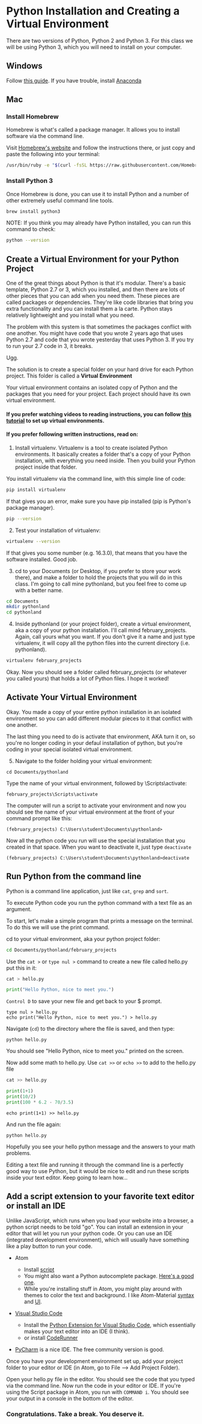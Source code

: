 # Python Installation and Creating a Virtual Environment 

There are two versions of Python, Python 2 and Python 3. For this class we will be using Python 3, which you will need to install on your computer. 

## Windows
Follow [this guide](https://docs.python-guide.org/starting/install3/win/).
If you have trouble, install [Anaconda](https://www.anaconda.com/distribution/#windows)


## Mac
### Install Homebrew
Homebrew is what's called a package manager. It allows you to install software via the command line.

Visit [Homebrew's website](https://brew.sh/) and follow the instructions there, or just copy and paste the following into your terminal:

```bash
/usr/bin/ruby -e "$(curl -fsSL https://raw.githubusercontent.com/Homebrew/install/master/install)"
```

### Install Python 3

Once Homebrew is done, you can use it to install Python and a number of other extremely useful command line tools.

```bash
brew install python3
```

NOTE: If you think you may already have Python installed, you can run this command to check:

```bash
python --version
```

## Create a Virtual Environment for your Python Project

One of the great things about Python is that it's modular. There's a basic template, Python 2.7 or 3, which you installed, and then there are lots of other pieces that you can add when you need them. These pieces are called packages or dependencies. They're like code libraries that bring you extra functionality and you can install them a la carte. Python stays relatively lightweight and you install what you need. 

The problem with this system is that sometimes the packages conflict with one another. You might have code that you wrote 2 years ago that uses Python 2.7 and code that you wrote yesterday that uses Python 3. If you try to run your 2.7 code in 3, it breaks. 

Ugg. 

The solution is to create a special folder on your hard drive for each Python project. This folder is called a **Virtual Environment**

Your virtual environment contains an isolated copy of Python and the packages that you need for your project. Each project should have its own virtual environment. 

#### If you prefer watching videos to reading instructions, you can follow [this tutorial](https://www.youtube.com/watch?v=nnhjvHYRsmM) to set up virtual environments. 

#### If you prefer following written instructions, read on:

1. Install virtualenv. Virtualenv is a tool to create isolated Python environments. It basically creates a folder that's a copy of your Python installation, with everything you need inside. Then you build your Python project inside that folder. 

You install virtualenv via the command line, with this simple line of code: 

```bash
pip install virtualenv
```
If that gives you an error, make sure you have pip installed (pip is Python's package manager). 

```bash
pip --version
```
2. Test your installation of virtualenv:

```bash
virtualenv --version
```
If that gives you some number (e.g. 16.3.0), that means that you have the software installed. Good job. 

3. cd to your Documents (or Desktop, if you prefer to store your work there), and make a folder to hold the projects that you will do in this class. I'm going to call mine pythonland, but you feel free to come up with a better name. 

```bash
cd Documents
mkdir pythonland
cd pythonland
```
4. Inside pythonland (or your project folder), create a virtual environment, aka a copy of your python installation. I'll call mind february_projects. Again, call yours what you want. 
If you don't give it a name and just type virtualenv, it will copy all the python files into the current directory (i.e. pythonland). 

```bash
virtualenv february_projects
```
Okay. Now you should see a folder called february_projects (or whatever you called yours) that holds a lot of Python files. I hope it worked!

## Activate Your Virtual Environment

Okay. You made a copy of your entire python installation in an isolated environment so you can add different modular pieces to it that conflict with one another. 

The last thing you need to do is activate that environment, AKA turn it on, so you're no longer coding in your defaul installation of python, but you're coding in your special isolated virtual environment. 

5. Navigate to the folder holding your virtual environment:
```
cd Documents/pythonland
```
Type the name of your virtual environment, followed by \Scripts\activate: 
```
february_projects\Scripts\activate
```
The computer will run a script to activate your environment and now you should see the name of your virtual environment at the front of your command prompt like this:
```
(february_projects) C:\Users\student\Documents\pythonland>
```
Now all the python code you run will use the special installation that you created in that space. When you want to deactivate it, just type `deactivate`
```
(february_projects) C:\Users\student\Documents\pythonland>deactivate
```

## Run Python from the command line

Python is a command line application, just like `cat`, `grep` and `sort`.

To execute Python code you run the python command with a text file as an argument.

To start, let's make a simple program that prints a message on the terminal. To do this we will use the print command.

cd to your virtual environment, aka your python project folder: 

```bash
cd Documents/pythonland/february_projects
```

Use the `cat >` or `type nul >` command to create a new file called hello.py put this in it:

```python
cat > hello.py

print("Hello Python, nice to meet you.")
```
`Control D` to save your new file and get back to your $ prompt. 

```
type nul > hello.py
echo print("Hello Python, nice to meet you.") > hello.py
```

Navigate (`cd`) to the directory where the file is saved, and then type:

```
python hello.py
```
You should see "Hello Python, nice to meet you." printed on the screen.

Now add some math to hello.py. Use `cat >>` or `echo >>` to add to the hello.py file

```python
cat >> hello.py

print(1+1)
print(10/2)
print(100 * 6.2 - 70/3.5)
```
```
echo print(1+1) >> hello.py
```

And run the file again:
```
python hello.py
```
Hopefully you see your hello python message and the answers to your math problems.

Editing a text file and running it through the command line is a perfectly good way to use Python, but it would be nice to edit and run these scripts inside your text editor. Keep going to learn how... 


## Add a script extension to your favorite text editor or install an IDE 

Unlike JavaScript, which runs when you load your website into a browser, a python script needs to be told "go". You can install an extension in your editor that will let you run your python code. Or you can use an IDE (integrated development environment), which will usually have something like a play button to run your code. 


* Atom  
  * Install [script](https://atom.io/packages/script)
  * You might also want a Python autocomplete package. [Here's a good one](https://atom.io/packages/autocomplete-python). 
  * While you're installing stuff in Atom, you might play around with themes to color the text and background. I like Atom-Material [syntax](https://atom.io/themes/atom-material-syntax) and [UI](https://atom.io/themes/atom-material-ui). 

* [Visual Studio Code](https://code.visualstudio.com/)
  * Install the [Python Extension for Visual Studio Code](https://marketplace.visualstudio.com/items?itemName=ms-python.python), which essentially makes your text editor into an IDE (I think). 
  * or install [CodeRunner](https://marketplace.visualstudio.com/items?itemName=formulahendry.code-runner)

* [PyCharm](https://www.jetbrains.com/pycharm/) is a nice IDE. The free community version is good. 

Once you have your development environment set up, add your project folder to your editor or IDE (in Atom, go to File --> Add Project Folder). 

Open your hello.py file in the editor. You should see the code that you typed via the command line. Now run the code in your editor or IDE. If you're using the Script package in Atom, you run with `COMMAND i`. 
You should see your output in a console in the bottom of the editor. 

### Congratulations. Take a break. You deserve it. 
